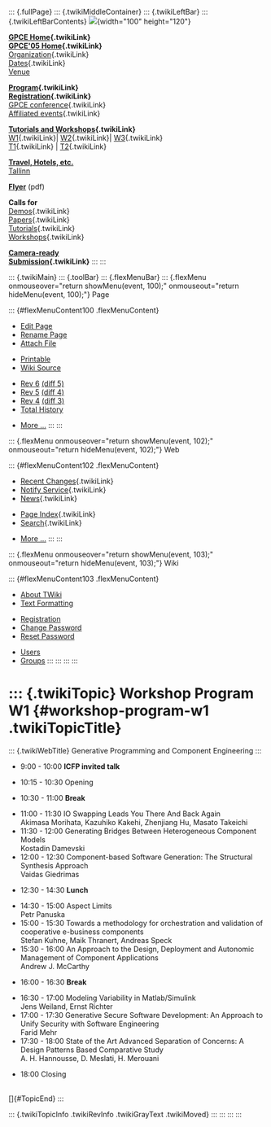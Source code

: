 ::: {.fullPage}
::: {.twikiMiddleContainer}
::: {.twikiLeftBar}
::: {.twikiLeftBarContents}
![](../pub/Gpce05/WebLeftBar/gpce-logo.jpg){width="100" height="120"}

**[GPCE Home](../Gpce/WebHome){.twikiLink}**\
**[GPCE\'05 Home](WebHome){.twikiLink}**\
[Organization](ConferenceOrganization){.twikiLink}\
[Dates](ImportantDates){.twikiLink}\
[Venue](http://www.cs.ioc.ee/tfp-icfp-gpce05/venue.html)

**[Program](ConferenceProgram){.twikiLink}**\
**[Registration](ConferenceRegistration){.twikiLink}**\
[GPCE conference](ProgramMainEvent){.twikiLink}\
[Affiliated events](ProgramsAffiliatedEvents){.twikiLink}

**[Tutorials and Workshops](GpceTutorialsAndWorkshops){.twikiLink}**\
[W1](YoungResearchers){.twikiLink}\| [W2](MetaOCaml){.twikiLink}\|
[W3](GraphModelTransformations){.twikiLink}\
[T1](TutorialT1){.twikiLink} \| [T2](TutorialT2){.twikiLink}

**[Travel, Hotels, etc.](http://www.cs.ioc.ee/tfp-icfp-gpce05/)**\
[Tallinn](http://www.brics.dk/~danvy/icfp05/Tallinn/)

**[Flyer](http://www.disi.unige.it/person/MoggiE/GPCE05.pdf)** (pdf)

**Calls for**\
[Demos](CallForDemonstrations){.twikiLink}\
[Papers](CallForPapers){.twikiLink}\
[Tutorials](CallForTutorials){.twikiLink}\
[Workshops](CallForWorkshops){.twikiLink}

**[Camera-ready\
Submission](AuthorInstructions){.twikiLink}**
:::
:::

::: {.twikiMain}
::: {.toolBar}
::: {.flexMenuBar}
::: {.flexMenu onmouseover="return showMenu(event, 100);" onmouseout="return hideMenu(event, 100);"}
Page

::: {#flexMenuContent100 .flexMenuContent}
-   [Edit
    Page](http://www.program-transformation.org/edit/Gpce05/WorkshopProgramW1?t=1536827935)
-   [Rename
    Page](http://www.program-transformation.org/rename/Gpce05/WorkshopProgramW1)
-   [Attach
    File](http://www.program-transformation.org/attach/Gpce05/WorkshopProgramW1)

<!-- -->

-   [Printable](http://www.program-transformation.org/view/Gpce05/WorkshopProgramW1?skin=print.pattern)
-   [Wiki
    Source](http://www.program-transformation.org/view/Gpce05/WorkshopProgramW1?skin=text&raw=on&contenttype=text/plain)

<!-- -->

-   [Rev
    6](http://www.program-transformation.org/view/Gpce05/WorkshopProgramW1?rev=1.6)
    [(diff 5)](http://www.program-transformation.org/rdiff/Gpce05/WorkshopProgramW1?rev1=1.6&rev2=1.5)
-   [Rev
    5](http://www.program-transformation.org/view/Gpce05/WorkshopProgramW1?rev=1.5)
    [(diff 4)](http://www.program-transformation.org/rdiff/Gpce05/WorkshopProgramW1?rev1=1.5&rev2=1.4)
-   [Rev
    4](http://www.program-transformation.org/view/Gpce05/WorkshopProgramW1?rev=1.4)
    [(diff 3)](http://www.program-transformation.org/rdiff/Gpce05/WorkshopProgramW1?rev1=1.4&rev2=1.3)
-   [Total
    History](http://www.program-transformation.org/rdiff/Gpce05/WorkshopProgramW1)

<!-- -->

-   [More
    \...](http://www.program-transformation.org/oops/Gpce05/WorkshopProgramW1?template=oopsmore&param1=1.6&param2=1.6)
:::
:::

::: {.flexMenu onmouseover="return showMenu(event, 102);" onmouseout="return hideMenu(event, 102);"}
Web

::: {#flexMenuContent102 .flexMenuContent}
-   [Recent Changes](WebChanges){.twikiLink}
-   [Notify Service](WebNotify){.twikiLink}
-   [News](WebNews){.twikiLink}

<!-- -->

-   [Page Index](WebIndex){.twikiLink}
-   [Search](WebSearch){.twikiLink}

<!-- -->

-   [More
    \...](http://www.program-transformation.org/oops/Gpce05/WorkshopProgramW1?template=oopsmore&param1=1.6&param2=1.6)
:::
:::

::: {.flexMenu onmouseover="return showMenu(event, 103);" onmouseout="return hideMenu(event, 103);"}
Wiki

::: {#flexMenuContent103 .flexMenuContent}
-   [About
    TWiki](http://www.program-transformation.org/view/TWiki/WebHome)
-   [Text
    Formatting](http://www.program-transformation.org/view/TWiki/TextFormattingRules)

<!-- -->

-   [Registration](http://www.program-transformation.org/view/TWiki/TWikiRegistration)
-   [Change
    Password](http://www.program-transformation.org/view/TWiki/ChangePassword)
-   [Reset
    Password](http://www.program-transformation.org/view/TWiki/ResetPassword)

<!-- -->

-   [Users](http://www.program-transformation.org/view/Main/TWikiUsers)
-   [Groups](http://www.program-transformation.org/view/Main/TWikiGroups)
:::
:::
:::
:::

::: {.twikiTopic}
Workshop Program W1 {#workshop-program-w1 .twikiTopicTitle}
===================

::: {.twikiWebTitle}
Generative Programming and Component Engineering
:::

-   9:00 - 10:00 **ICFP invited talk**

<!-- -->

-   10:15 - 10:30 Opening

<!-- -->

-   10:30 - 11:00 **Break**

<!-- -->

-   11:00 - 11:30 IO Swapping Leads You There And Back Again\
    Akimasa Morihata, Kazuhiko Kakehi, Zhenjiang Hu, Masato Takeichi
-   11:30 - 12:00 Generating Bridges Between Heterogeneous Component
    Models\
    Kostadin Damevski
-   12:00 - 12:30 Component-based Software Generation: The Structural
    Synthesis Approach\
    Vaidas Giedrimas

<!-- -->

-   12:30 - 14:30 **Lunch**

<!-- -->

-   14:30 - 15:00 Aspect Limits\
    Petr Panuska
-   15:00 - 15:30 Towards a methodology for orchestration and validation
    of cooperative e-business components\
    Stefan Kuhne, Maik Thranert, Andreas Speck
-   15:30 - 16:00 An Approach to the Design, Deployment and Autonomic
    Management of Component Applications\
    Andrew J. McCarthy

<!-- -->

-   16:00 - 16:30 **Break**

<!-- -->

-   16:30 - 17:00 Modeling Variability in Matlab/Simulink\
    Jens Weiland, Ernst Richter
-   17:00 - 17:30 Generative Secure Software Development: An Approach to
    Unify Security with Software Engineering\
    Farid Mehr
-   17:30 - 18:00 State of the Art Advanced Separation of Concerns: A
    Design Patterns Based Comparative Study\
    A. H. Hannousse, D. Meslati, H. Merouani

<!-- -->

-   18:00 Closing

\
[]{#TopicEnd}
:::

::: {.twikiTopicInfo .twikiRevInfo .twikiGrayText .twikiMoved}
:::
:::
:::
:::
